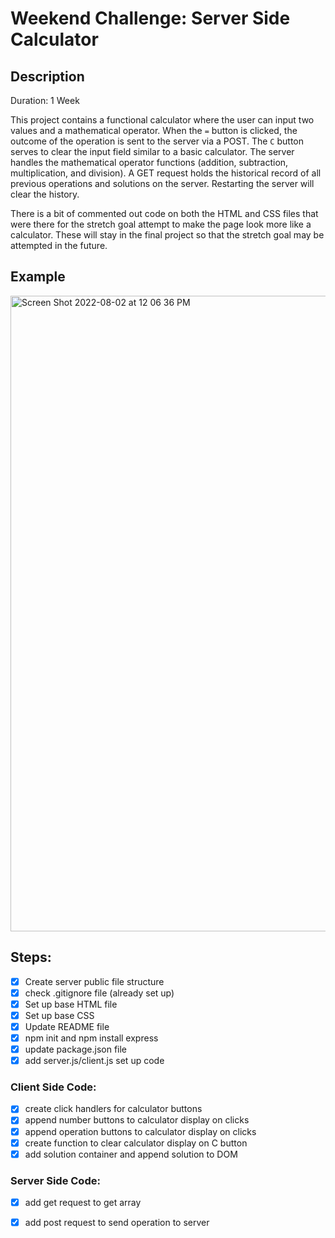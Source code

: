 # Weekend Challenge: Server Side Calculator

## Description

Duration: 1 Week

This project contains a functional calculator where the user can input two values and a mathematical operator. When the `=` button is clicked, the outcome of the operation is sent to the server via a POST. The `C` button serves to clear the input field similar to a basic calculator. The server handles the mathematical operator functions (addition, subtraction, multiplication, and division). A GET request holds the historical record of all previous operations and solutions on the server. Restarting the server will clear the history. 

There is a bit of commented out code on both the HTML and CSS files that were there for the stretch goal attempt to make the page look more like a calculator. These will stay in the final project so that the stretch goal may be attempted in the future. 

## Example

<img width="1017" alt="Screen Shot 2022-08-02 at 12 06 36 PM" src="https://user-images.githubusercontent.com/98852538/182434507-284940bd-a517-4b54-8e96-b20e54363915.png">

## Steps: 
-[x] Create server public file structure
-[x] check .gitignore file (already set up)
-[x] Set up base HTML file
-[x] Set up base CSS
-[x] Update README file 
-[x] npm init and npm install express
-[x] update package.json file
-[x] add server.js/client.js set up code

### Client Side Code:
-[x] create click handlers for calculator buttons
-[x] append number buttons to calculator display on clicks
-[x] append operation buttons to calculator display on clicks
-[x] create function to clear calculator display on C button
-[x] add solution container and append solution to DOM

### Server Side Code:
-[x] add get request to get array
-[x] add post request to send operation to server


